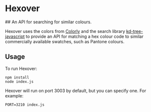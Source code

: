 # Hexover

## An API for searching for similar colours.

Hexover uses the colors from [Colorly](https://github.com/jpederson/Colorly) and the search library [kd-tree-javascript](https://github.com/ubilabs/kd-tree-javascript) to provide an API for matching a hex colour code to similar commercially available swatches, such as Pantone colours.

## Usage

To run Hexover:

```
npm install
node index.js
```

Hexover will run on port 3003 by default, but you can specify one. For example:

```
PORT=3210 index.js
```
